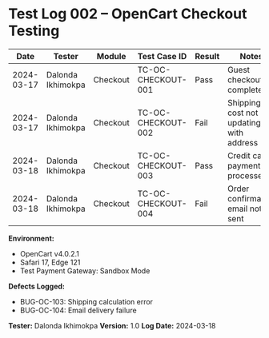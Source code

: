 # Test Log 002 – OpenCart Checkout Testing

| Date       | Tester            | Module   | Test Case ID       | Result | Notes                                   |
| ---------- | ----------------- | -------- | ------------------ | ------ | --------------------------------------- |
| 2024-03-17 | Dalonda Ikhimokpa | Checkout | TC-OC-CHECKOUT-001 | Pass   | Guest checkout completed                |
| 2024-03-17 | Dalonda Ikhimokpa | Checkout | TC-OC-CHECKOUT-002 | Fail   | Shipping cost not updating with address |
| 2024-03-18 | Dalonda Ikhimokpa | Checkout | TC-OC-CHECKOUT-003 | Pass   | Credit card payment processed           |
| 2024-03-18 | Dalonda Ikhimokpa | Checkout | TC-OC-CHECKOUT-004 | Fail   | Order confirmation email not sent       |

**Environment:**

- OpenCart v4.0.2.1
- Safari 17, Edge 121
- Test Payment Gateway: Sandbox Mode

**Defects Logged:**

- BUG-OC-103: Shipping calculation error
- BUG-OC-104: Email delivery failure

**Tester:** Dalonda Ikhimokpa
**Version:** 1.0
**Log Date:** 2024-03-18
